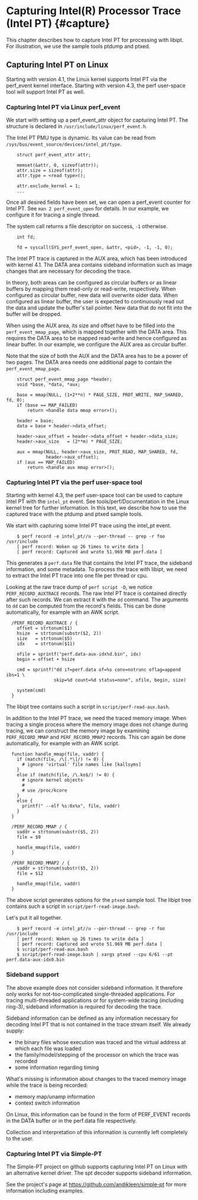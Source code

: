 Capturing Intel(R) Processor Trace (Intel PT) {#capture}
=============================================

<!---
 ! Copyright (c) 2015-2022, Intel Corporation
 !
 ! Redistribution and use in source and binary forms, with or without
 ! modification, are permitted provided that the following conditions are met:
 !
 !  * Redistributions of source code must retain the above copyright notice,
 !    this list of conditions and the following disclaimer.
 !  * Redistributions in binary form must reproduce the above copyright notice,
 !    this list of conditions and the following disclaimer in the documentation
 !    and/or other materials provided with the distribution.
 !  * Neither the name of Intel Corporation nor the names of its contributors
 !    may be used to endorse or promote products derived from this software
 !    without specific prior written permission.
 !
 ! THIS SOFTWARE IS PROVIDED BY THE COPYRIGHT HOLDERS AND CONTRIBUTORS "AS IS"
 ! AND ANY EXPRESS OR IMPLIED WARRANTIES, INCLUDING, BUT NOT LIMITED TO, THE
 ! IMPLIED WARRANTIES OF MERCHANTABILITY AND FITNESS FOR A PARTICULAR PURPOSE
 ! ARE DISCLAIMED. IN NO EVENT SHALL THE COPYRIGHT OWNER OR CONTRIBUTORS BE
 ! LIABLE FOR ANY DIRECT, INDIRECT, INCIDENTAL, SPECIAL, EXEMPLARY, OR
 ! CONSEQUENTIAL DAMAGES (INCLUDING, BUT NOT LIMITED TO, PROCUREMENT OF
 ! SUBSTITUTE GOODS OR SERVICES; LOSS OF USE, DATA, OR PROFITS; OR BUSINESS
 ! INTERRUPTION) HOWEVER CAUSED AND ON ANY THEORY OF LIABILITY, WHETHER IN
 ! CONTRACT, STRICT LIABILITY, OR TORT (INCLUDING NEGLIGENCE OR OTHERWISE)
 ! ARISING IN ANY WAY OUT OF THE USE OF THIS SOFTWARE, EVEN IF ADVISED OF THE
 ! POSSIBILITY OF SUCH DAMAGE.
 !-->

This chapter describes how to capture Intel PT for processing with libipt.  For
illustration, we use the sample tools ptdump and ptxed.


## Capturing Intel PT on Linux

Starting with version 4.1, the Linux kernel supports Intel PT via the perf_event
kernel interface.  Starting with version 4.3, the perf user-space tool will
support Intel PT as well.


### Capturing Intel PT via Linux perf_event

We start with setting up a perf_event_attr object for capturing Intel PT.  The
structure is declared in `/usr/include/linux/perf_event.h`.

The Intel PT PMU type is dynamic.  Its value can be read from
`/sys/bus/event_source/devices/intel_pt/type`.

~~~{.c}
    struct perf_event_attr attr;

    memset(&attr, 0, sizeof(attr));
    attr.size = sizeof(attr);
    attr.type = <read type>();

    attr.exclude_kernel = 1;
    ...
~~~


Once all desired fields have been set, we can open a perf_event counter for
Intel PT.  See `man 2 perf_event_open` for details.  In our example, we
configure it for tracing a single thread.

The system call returns a file descriptor on success, `-1` otherwise.

~~~{.c}
    int fd;

    fd = syscall(SYS_perf_event_open, &attr, <pid>, -1, -1, 0);
~~~


The Intel PT trace is captured in the AUX area, which has been introduced with
kernel 4.1.  The DATA area contains sideband information such as image changes
that are necessary for decoding the trace.

In theory, both areas can be configured as circular buffers or as linear buffers
by mapping them read-only or read-write, respectively.  When configured as
circular buffer, new data will overwrite older data.  When configured as linear
buffer, the user is expected to continuously read out the data and update the
buffer's tail pointer.  New data that do not fit into the buffer will be
dropped.

When using the AUX area, its size and offset have to be filled into the
`perf_event_mmap_page`, which is mapped together with the DATA area.  This
requires the DATA area to be mapped read-write and hence configured as linear
buffer.  In our example, we configure the AUX area as circular buffer.

Note that the size of both the AUX and the DATA area has to be a power of two
pages.  The DATA area needs one additional page to contain the
`perf_event_mmap_page`.

~~~{.c}
    struct perf_event_mmap_page *header;
    void *base, *data, *aux;

    base = mmap(NULL, (1+2**n) * PAGE_SIZE, PROT_WRITE, MAP_SHARED, fd, 0);
    if (base == MAP_FAILED)
        return <handle data mmap error>();

    header = base;
    data = base + header->data_offset;

    header->aux_offset = header->data_offset + header->data_size;
    header->aux_size   = (2**m) * PAGE_SIZE;

    aux = mmap(NULL, header->aux_size, PROT_READ, MAP_SHARED, fd,
               header->aux_offset);
    if (aux == MAP_FAILED)
        return <handle aux mmap error>();
~~~


### Capturing Intel PT via the perf user-space tool

Starting with kernel 4.3, the perf user-space tool can be used to capture Intel
PT with the `intel_pt` event.  See tools/perf/Documentation in the Linux kernel
tree for further information.  In this text, we describe how to use the captured
trace with the ptdump and ptxed sample tools.

We start with capturing some Intel PT trace using the intel_pt event.

~~~{.sh}
    $ perf record -e intel_pt//u --per-thread -- grep -r foo /usr/include
    [ perf record: Woken up 26 times to write data ]
    [ perf record: Captured and wrote 51.969 MB perf.data ]
~~~


This generates a `perf.data` file that contains the Intel PT trace, the sideband
information, and some metadata.  To process the trace with libipt, we need to
extract the Intel PT trace into one file per thread or cpu.

Looking at the raw trace dump of `perf script -D`, we notice
`PERF_RECORD_AUXTRACE` records.  The raw Intel PT trace is contained directly
after such records.  We can extract it with the `dd` command.  The arguments to
`dd` can be computed from the record's fields.  This can be done automatically,
for example with an AWK script.

~~~{.awk}
  /PERF_RECORD_AUXTRACE / {
    offset = strtonum($1)
    hsize  = strtonum(substr($2, 2))
    size   = strtonum($5)
    idx    = strtonum($11)

    ofile = sprintf("perf.data-aux-idx%d.bin", idx)
    begin = offset + hsize

    cmd = sprintf("dd if=perf.data of=%s conv=notrunc oflag=append ibs=1 \
                  skip=%d count=%d status=none", ofile, begin, size)

    system(cmd)
  }
~~~

The libipt tree contains such a script in `script/perf-read-aux.bash`.

In addition to the Intel PT trace, we need the traced memory image.  When
tracing a single process where the memory image does not change during tracing,
we can construct the memory image by examining `PERF_RECORD_MMAP` and
`PERF_RECORD_MMAP2` records.  This can again be done automatically, for example
with an AWK script.

~~~{.awk}
  function handle_mmap(file, vaddr) {
    if (match(file, /\[.*\]/) != 0) {
      # ignore 'virtual' file names like [kallsyms]
    }
    else if (match(file, /\.ko$/) != 0) {
      # ignore kernel objects
      #
      # use /proc/kcore
    }
    else {
      printf(" --elf %s:0x%x", file, vaddr)
    }
  }

  /PERF_RECORD_MMAP / {
    vaddr = strtonum(substr($5, 2))
    file = $9

    handle_mmap(file, vaddr)
  }

  /PERF_RECORD_MMAP2 / {
    vaddr = strtonum(substr($5, 2))
    file = $12

    handle_mmap(file, vaddr)
  }
~~~

The above script generates options for the `ptxed` sample tool.  The libipt tree
contains such a script in `script/perf-read-image.bash`.

Let's put it all together.

~~~{.sh}
    $ perf record -e intel_pt//u --per-thread -- grep -r foo /usr/include
    [ perf record: Woken up 26 times to write data ]
    [ perf record: Captured and wrote 51.969 MB perf.data ]
    $ script/perf-read-aux.bash
    $ script/perf-read-image.bash | xargs ptxed --cpu 6/61 --pt perf.data-aux-idx0.bin
~~~


### Sideband support

The above example does not consider sideband information.  It therefore only
works for not-too-complicated single-threaded applications.  For tracing
multi-threaded applications or for system-wide tracing (including ring-3),
sideband information is required for decoding the trace.

Sideband information can be defined as any information necessary for decoding
Intel PT that is not contained in the trace stream itself.  We already supply:

  * the binary files whose execution was traced and the virtual address at which
    each file was loaded
  * the family/model/stepping of the processor on which the trace was recorded
  * some information regarding timing


What's missing is information about changes to the traced memory image while the
trace is being recorded:

  * memory map/unamp information
  * context switch information


On Linux, this information can be found in the form of PERF_EVENT records in the
DATA buffer or in the perf.data file respectively.

Collection and interpretation of this information is currently left completely
to the user.


### Capturing Intel PT via Simple-PT

The Simple-PT project on github supports capturing Intel PT on Linux with an
alternative kernel driver.  The spt decoder supports sideband information.

See the project's page at https://github.com/andikleen/simple-pt for more
information including examples.
